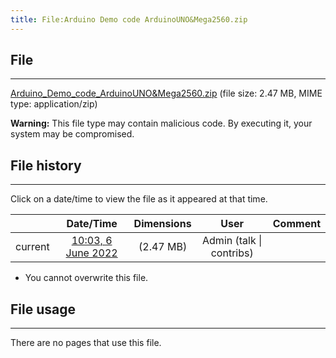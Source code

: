 ```yaml
---
title: File:Arduino Demo code ArduinoUNO&Mega2560.zip
---
```


## File
--------

[Arduino_Demo_code_ArduinoUNO&Mega2560.zip](https://wiki.elecrow.com/images/f/f0/Arduino_Demo_code_ArduinoUNO%26Mega2560.zip) (file size: 2.47 MB, MIME type: application/zip)

**Warning:** This file type may contain malicious code. By executing it, your system may be compromised.

## File history
--------

Click on a date/time to view the file as it appeared at that time.

|         |                          Date/Time                           | Dimensions  |                             User                             | Comment |
| :-----: | :----------------------------------------------------------: | :---------: | :----------------------------------------------------------: | :-----: |
| current | [10:03, 6 June 2022](https://wiki.elecrow.com/images/f/f0/Arduino_Demo_code_ArduinoUNO%26Mega2560.zip) | (2.47 MB) | Admin (talk \| contribs) |         |

- You cannot overwrite this file.

## File usage
--------

There are no pages that use this file.